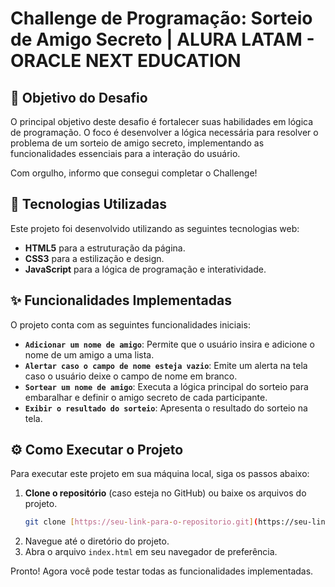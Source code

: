# Challenge de Programação: Sorteio de Amigo Secreto | ALURA LATAM - ORACLE NEXT EDUCATION

## 🎯 Objetivo do Desafio

O principal objetivo deste desafio é fortalecer suas habilidades em lógica de programação. O foco é desenvolver a lógica necessária para resolver o problema de um sorteio de amigo secreto, implementando as funcionalidades essenciais para a interação do usuário.

Com orgulho, informo que consegui completar o Challenge!

## 🚀 Tecnologias Utilizadas

Este projeto foi desenvolvido utilizando as seguintes tecnologias web:

- **HTML5** para a estruturação da página.
- **CSS3** para a estilização e design.
- **JavaScript** para a lógica de programação e interatividade.

## ✨ Funcionalidades Implementadas

O projeto conta com as seguintes funcionalidades iniciais:

- **`Adicionar um nome de amigo`**: Permite que o usuário insira e adicione o nome de um amigo a uma lista.
- **`Alertar caso o campo de nome esteja vazio`**: Emite um alerta na tela caso o usuário deixe o campo de nome em branco.
- **`Sortear um nome de amigo`**: Executa a lógica principal do sorteio para embaralhar e definir o amigo secreto de cada participante.
- **`Exibir o resultado do sorteio`**: Apresenta o resultado do sorteio na tela.

## ⚙️ Como Executar o Projeto

Para executar este projeto em sua máquina local, siga os passos abaixo:

1.  **Clone o repositório** (caso esteja no GitHub) ou baixe os arquivos do projeto.
    ```bash
    git clone [https://seu-link-para-o-repositorio.git](https://seu-link-para-o-repositorio.git)
    ```
2.  Navegue até o diretório do projeto.
3.  Abra o arquivo `index.html` em seu navegador de preferência.

Pronto! Agora você pode testar todas as funcionalidades implementadas.
